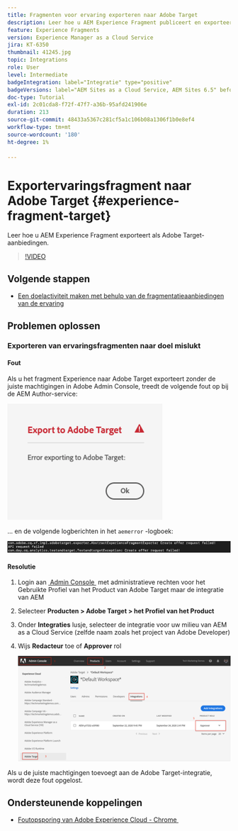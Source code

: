```yaml
---
title: Fragmenten voor ervaring exporteren naar Adobe Target
description: Leer hoe u AEM Experience Fragment publiceert en exporteert als Adobe Target-aanbiedingen.
feature: Experience Fragments
version: Experience Manager as a Cloud Service
jira: KT-6350
thumbnail: 41245.jpg
topic: Integrations
role: User
level: Intermediate
badgeIntegration: label="Integratie" type="positive"
badgeVersions: label="AEM Sites as a Cloud Service, AEM Sites 6.5" before-title="false"
doc-type: Tutorial
exl-id: 2c01cda8-f72f-47f7-a36b-95afd241906e
duration: 213
source-git-commit: 48433a5367c281cf5a1c106b08a1306f1b0e8ef4
workflow-type: tm+mt
source-wordcount: '180'
ht-degree: 1%

---
```


# Exportervaringsfragment naar Adobe Target {#experience-fragment-target}

Leer hoe u AEM Experience Fragment exporteert als Adobe Target-aanbiedingen.

>[!VIDEO](https://video.tv.adobe.com/v/41245?quality=12&learn=on)

## Volgende stappen

+ [Een doelactiviteit maken met behulp van de fragmentatieaanbiedingen van de ervaring](./create-target-activity.md)

## Problemen oplossen

### Exporteren van ervaringsfragmenten naar doel mislukt

#### Fout

Als u het fragment Experience naar Adobe Target exporteert zonder de juiste machtigingen in Adobe Admin Console, treedt de volgende fout op bij de AEM Author-service:

![&#x200B; de Fout van doel API UI &#x200B;](assets/error-target-offer.png)

... en de volgende logberichten in het `aemerror` -logboek:

![&#x200B; Fout van de Console van het Doel API &#x200B;](assets/target-console-error.png)

#### Resolutie

1. Login aan [&#x200B; Admin Console &#x200B;](https://adminconsole.adobe.com/) met administratieve rechten voor het Gebruikte Profiel van het Product van Adobe Target maar de integratie van AEM
2. Selecteer __Producten > Adobe Target > het Profiel van het Product__
3. Onder __Integraties__ lusje, selecteer de integratie voor uw milieu van AEM as a Cloud Service (zelfde naam zoals het project van Adobe Developer)
4. Wijs __Redacteur__ toe of __Approver__ rol

   ![&#x200B; de Fout van doel API &#x200B;](assets/target-permissions.png)

Als u de juiste machtigingen toevoegt aan de Adobe Target-integratie, wordt deze fout opgelost.

## Ondersteunende koppelingen

+ [&#x200B; Foutopsporing van Adobe Experience Cloud - Chrome &#x200B;](https://chrome.google.com/webstore/detail/adobe-experience-platform/bfnnokhpnncpkdmbokanobigaccjkpob)

